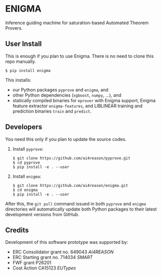# **ENIGMA** #

Inference guiding machine for saturation-based Automated Theorem Provers.

## User Install

This is enough if you plan to use Enigma.  There is no need to clone this
repo manually.

```console
$ pip install enigma
```

This installs:

* our Python packages `pyprove` and `enigma`, and
* other Python dependencies (`xgboost`, `numpy`, ...), and
* statically compiled binaries for `eprover` with Enigma support, Enigma
  feature extractor `enigma-features`, and LIBLINEAR training and prediction
  binaries `train` and `predict`.

## Developers

You need this only if you plan to update the source codes.

1. Install `pyprove`:

   ```console
   $ git clone https://github.com/ai4reason/pyprove.git
   $ cd pyprove
   $ pip install -e . --user
   ```

2. Install `enigma`:

   ```console
   $ git clone https://github.com/ai4reason/enigma.git
   $ cd enigma
   $ pip install -e . --user
   ```

After this, the `git pull` command issued in both `pyprove` and `enigma`
directories will automatically update both Python packages to their latest
development versions from GitHub.

## Credits

Development of this software prototype was supported by: 

+ ERC Consolidator grant no. 649043 *AI4REASON*
+ ERC Starting grant no. 714034 *SMART*
+ FWF grant P26201
+ Cost Action CA15123 *EUTypes*


